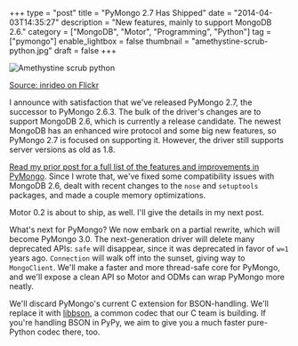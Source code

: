 +++
type = "post"
title = "PyMongo 2.7 Has Shipped"
date = "2014-04-03T14:35:27"
description = "New features, mainly to support MongoDB 2.6."
category = ["MongoDB", "Motor", "Programming", "Python"]
tag = ["pymongo"]
enable_lightbox = false
thumbnail = "amethystine-scrub-python.jpg"
draft = false
+++

<p><img style="display:block; margin-left:auto; margin-right:auto;" src="amethystine-scrub-python.jpg" alt="Amethystine scrub python" title="Amethystine scrub python" /></p>
<p><span style="color:gray"><a href="https://www.flickr.com/photos/bitterbug/420932565/">Source: inrideo on Flickr</a></span></p>
<p>I announce with satisfaction that we've released PyMongo 2.7, the successor to PyMongo 2.6.3. The bulk of the driver's changes are to support MongoDB 2.6, which is currently a release candidate. The newest MongoDB has an enhanced wire protocol and some big new features, so PyMongo 2.7 is focused on supporting it. However, the driver still supports server versions as old as 1.8.</p>
<p><a href="/pymongo-2-7-rc0/">Read my prior post for a full list of the features and improvements in PyMongo</a>. Since I wrote that, we've fixed some compatibility issues with MongoDB 2.6, dealt with recent changes to the <code>nose</code> and <code>setuptools</code> packages, and made a couple memory optimizations.</p>
<p>Motor 0.2 is about to ship, as well. I'll give the details in my next post.</p>
<p>What's next for PyMongo? We now embark on a partial rewrite, which will become PyMongo 3.0. The next-generation driver will delete many deprecated APIs: <code>safe</code> will disappear, since it was deprecated in favor of <code>w=1</code> years ago. <code>Connection</code> will walk off into the sunset, giving way to <code>MongoClient</code>. We'll make a faster and more thread-safe core for PyMongo, and we'll expose a clean API so Motor and ODMs can wrap PyMongo more neatly.</p>
<p>We'll discard PyMongo's current C extension for BSON-handling. We'll replace it with <a href="https://github.com/mongodb/libbson">libbson</a>, a common codec that our C team is building. If you're handling BSON in PyPy, we aim to give you a much faster pure-Python codec there, too.</p>

